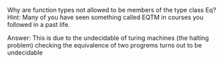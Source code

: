 Why are function types not allowed to be members of the type class Eq? Hint: Many of you have
seen something called EQTM in courses you followed in a past life.

Answer: This is due to the undecidable of turing machines (the halting problem) checking the equivalence of two progrems turns out to be undecidable
